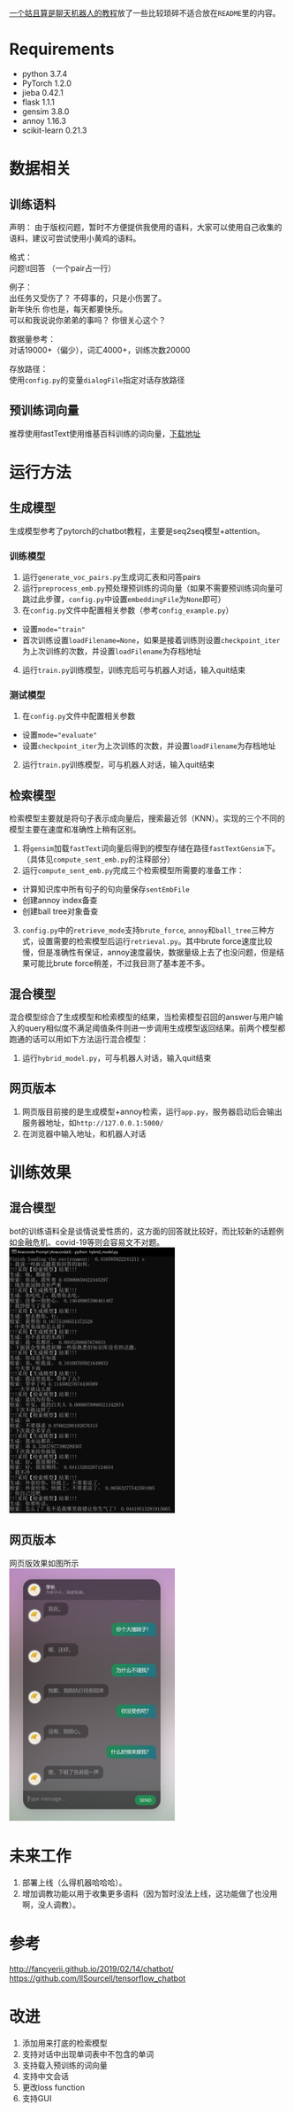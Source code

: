 [一个姑且算是聊天机器人的教程](https://www.jianshu.com/p/e7bf16d7a33a)放了一些比较琐碎不适合放在`README`里的内容。

# Requirements
 - python 3.7.4
 - PyTorch 1.2.0
 - jieba 0.42.1
 - flask 1.1.1
 - gensim 3.8.0 
 - annoy 1.16.3 
 - scikit-learn 0.21.3

# 数据相关
## 训练语料
声明：
由于版权问题，暂时不方便提供我使用的语料，大家可以使用自己收集的语料，建议可尝试使用小黄鸡的语料。

格式：  
问题\t回答 （一个pair占一行）

例子：  
出任务又受伤了？	不碍事的，只是小伤罢了。  
新年快乐	你也是，每天都要快乐。  
可以和我说说你弟弟的事吗？	你很关心这个？

数据量参考：  
对话19000+（偏少），词汇4000+，训练次数20000  

存放路径：  
使用`config.py`的变量`dialogFile`指定对话存放路径

## 预训练词向量
推荐使用fastText使用维基百科训练的词向量，[下载地址](https://fasttext.cc/docs/en/pretrained-vectors.html)

# 运行方法
## 生成模型
生成模型参考了pytorch的chatbot教程，主要是seq2seq模型+attention。
### 训练模型
1. 运行`generate_voc_pairs.py`生成词汇表和问答pairs
2. 运行`preprocess_emb.py`预处理预训练的词向量（如果不需要预训练词向量可跳过此步骤，`config.py`中设置`embeddingFile`为`None`即可）
3. 在`config.py`文件中配置相关参数（参考`config_example.py`）
 - 设置`mode="train"`
 - 首次训练设置`loadFilename=None`，如果是接着训练则设置`checkpoint_iter`为上次训练的次数，并设置`loadFilename`为存档地址
4. 运行`train.py`训练模型，训练完后可与机器人对话，输入quit结束

### 测试模型
1. 在`config.py`文件中配置相关参数
 - 设置`mode="evaluate"`
 - 设置`checkpoint_iter`为上次训练的次数，并设置`loadFilename`为存档地址
2. 运行`train.py`训练模型，可与机器人对话，输入quit结束

## 检索模型
检索模型主要就是将句子表示成向量后，搜索最近邻（KNN）。实现的三个不同的模型主要在速度和准确性上稍有区别。
1. 将`gensim`加载`fastText`词向量后得到的模型存储在路径`fastTextGensim`下。（具体见`compute_sent_emb.py`的注释部分）
2. 运行`compute_sent_emb.py`完成三个检索模型所需要的准备工作：
 - 计算知识库中所有句子的句向量保存`sentEmbFile`
 - 创建annoy index备查 
 - 创建ball tree对象备查
3. `config.py`中的`retrieve_mode`支持`brute_force`, `annoy`和`ball_tree`三种方式，设置需要的检索模型后运行`retrieval.py`。其中brute force速度比较慢，但是准确性有保证，annoy速度最快，数据量级上去了也没问题，但是结果可能比brute force稍差，不过我目测了基本差不多。

## 混合模型
混合模型综合了生成模型和检索模型的结果，当检索模型召回的answer与用户输入的query相似度不满足阈值条件则进一步调用生成模型返回结果。前两个模型都跑通的话可以用如下方法运行混合模型：
1. 运行`hybrid_model.py`，可与机器人对话，输入quit结束

## 网页版本
1. 网页版目前接的是生成模型+annoy检索，运行`app.py`，服务器启动后会输出服务器地址，如`http://127.0.0.1:5000/`
2. 在浏览器中输入地址，和机器人对话

# 训练效果
## 混合模型
bot的训练语料全是谈情说爱性质的，这方面的回答就比较好，而比较新的话题例如金融危机、covid-19等则会容易文不对题。  
<img src="./imgs/测试.png" width=300>  

## 网页版本
网页版效果如图所示   
<img src="./imgs/网页版.png" width=300>  

# 未来工作
1. 部署上线（么得机器哈哈哈）。
2. 增加调教功能以用于收集更多语料（因为暂时没法上线，这功能做了也没用啊，没人调教）。

# 参考
http://fancyerii.github.io/2019/02/14/chatbot/  
https://github.com/llSourcell/tensorflow_chatbot

# 改进
1. 添加用来打底的检索模型
2. 支持对话中出现单词表中不包含的单词
3. 支持载入预训练的词向量
4. 支持中文会话
5. 更改loss function
6. 支持GUI

